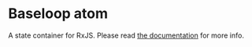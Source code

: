 # Baseloop atom

A state container for RxJS. Please read [the documentation](https://baseloop.dev/docs) for more info.
